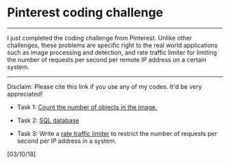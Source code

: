 # Pinterest coding challenge
---

I just completed the coding challenge from Pinterest. Unlike other challenges, these problems are specific right to the real world applications such as image processing and detection, and rate traffic limiter for limiting the number of requests per second per remote IP address on a certain system. 

---
Disclaim: Please cite this link if you use any of my codes. It'd be very appreciated!


+ Task 1: [Count the number of objects in the image.](https://github.com/ttungl/Pinterest_coding_challenge/blob/master/pinterest_task1.ipynb)

+ Task 2: [SQL database](https://github.com/ttungl/Pinterest_coding_challenge/blob/master/Pinterest%20t2%20SQL.sql)

+ Task 3: Write a [rate traffic limiter](https://github.com/ttungl/Pinterest_coding_challenge/blob/master/Pinterest_t3_rate_limit_traffic.py) to restrict the number of requests per second per IP address in a system.

[03/10/18]
